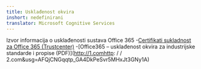 ```yaml
---
title: Usklađenost okvira
inshort: nedefinirani
translator: Microsoft Cognitive Services
---
```


Izvor informacija o usklađenosti sustava Office 365
-[Certifikati sukladnost za Office 365 (Trustcenter)](https://products.office.com/en-us/business/office-365-trust-center-compliance-certifications)
-[Office365 – usklađenost okvira za industrijske standarde i propise (PDF)](http://1.comhttp: / / 2.com&usg=AFQjCNGqqtp_GA4DkPeSvr5MHxJt3GNy1A)

